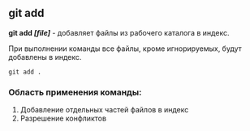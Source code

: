 ## git add

**git add *[file]*** - добавляет файлы из рабочего каталога в индекс.

При выполнении команды все файлы, кроме игнорируемых, будут добавлены в индекс. 

```bash=
git add .
```

### Область применения команды:
1. Добавление отдельных частей файлов в индекс
2. Разрешение конфликтов